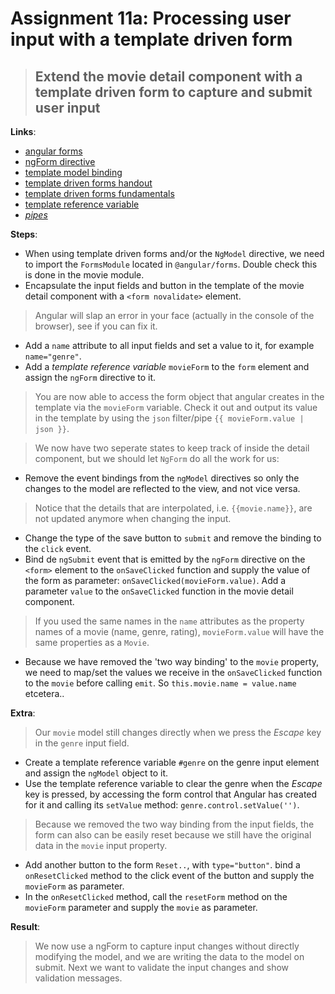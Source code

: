 Assignment 11a: Processing user input with a template driven form
==============================================

> ## Extend the movie detail component with a template driven form to capture and submit user input

**Links**:
- [angular forms](https://angular.io/docs/ts/latest/guide/forms.html)
- [ngForm directive](https://angular.io/guide/forms#the-ngform-directive)
- [template model binding](https://angular-2-training-book.rangle.io/handout/forms/template-driven/template-model-binding.html)
- [template driven forms handout](https://angular-2-training-book.rangle.io/handout/forms/template-driven/template-driven_forms.html)
- [template driven forms fundamentals](https://toddmotto.com/angular-2-forms-template-driven)
- [template reference variable](https://angular.io/docs/ts/latest/guide/template-syntax.html#!#ref-vars)
- *[pipes](https://angular.io/docs/ts/latest/guide/pipes.html)*

**Steps**:
- When using template driven forms and/or the `NgModel` directive, we need to import the `FormsModule` located in `@angular/forms`. Double check this is done in the movie module.
- Encapsulate the input fields and button in the template of the movie detail component with a `<form novalidate>` element.
> Angular will slap an error in your face (actually in the console of the browser), see if you can fix it.
- Add a `name` attribute to all input fields and set a value to it, for example `name="genre"`.
- Add a *template reference variable* `movieForm` to the `form` element and assign the `ngForm` directive to it.
> You are now able to access the form object that angular creates in the template via the `movieForm` variable.
> Check it out and output its value in the template by using the `json` filter/pipe `{{ movieForm.value | json }}`.

> We now have two seperate states to keep track of inside the detail component, but we should let `NgForm` do all the work for us:
- Remove the event bindings from the `ngModel` directives so only the changes to the model are reflected to the view, and not vice versa.
> Notice that the details that are interpolated, i.e. `{{movie.name}}`, are not updated anymore when changing the input.
- Change the type of the save button to `submit` and remove the binding to the `click` event.
- Bind de `ngSubmit` event that is emitted by the `ngForm` directive on the `<form>` element to the `onSaveClicked` function and supply the value of the form as parameter: `onSaveClicked(movieForm.value)`. Add a parameter `value` to the `onSaveClicked` function in the movie detail component.
> If you used the same names in the `name` attributes as the property names of a movie (name, genre, rating), `movieForm.value` will have the same properties as a `Movie`.
- Because we have removed the 'two way binding' to the `movie` property, we need to map/set the values we receive in the `onSaveClicked` function to the `movie` before calling `emit`. So `this.movie.name = value.name` etcetera..

**Extra**:
> Our `movie` model still changes directly when we press the *Escape* key in the `genre` input field.
- Create a template reference variable `#genre` on the genre input element and assign the `ngModel` object to it.
- Use the template reference variable to clear the genre when the *Escape* key is pressed, by accessing the form control that Angular has created for it and calling its `setValue` method: `genre.control.setValue('')`.
> Because we removed the two way binding from the input fields, the form can also can be easily reset because we still have the original data in the `movie` input property.
- Add another button to the form `Reset..`, with `type="button"`.
 bind a `onResetClicked` method to the click event of the button and supply the `movieForm` as parameter.
- In the `onResetClicked` method, call the `resetForm` method on the `movieForm` parameter and supply the `movie` as parameter.


**Result**:
> We now use a ngForm to capture input changes without directly modifying the model, and we are writing the data to the model on submit.
> Next we want to validate the input changes and show validation messages.